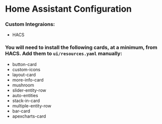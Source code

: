 # Home Assistant Configuration

### Custom Integraions:
 - HACS

### You will need to install the following cards, at a minimum, from HACS. Add them to `ui/resources.yaml` manually:
- button-card
- custom-icons
- layout-card
- more-info-card
- mushroom
- slider-entity-row
- auto-entities
- stack-in-card
- multiple-entity-row
- bar-card
- apexcharts-card

